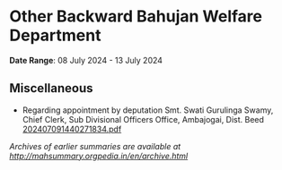 # Other Backward Bahujan Welfare Department

**Date Range**: 08 July 2024 - 13 July 2024


## Miscellaneous
- Regarding appointment by deputation Smt. Swati Gurulinga Swamy, Chief Clerk, Sub Divisional Officers Office, Ambajogai, Dist. Beed\
  [202407091440271834.pdf](https://gr.maharashtra.gov.in/Site/Upload/Government%20Resolutions/English/202407091440271834.pdf)


*Archives of earlier summaries are available at http://mahsummary.orgpedia.in/en/archive.html*